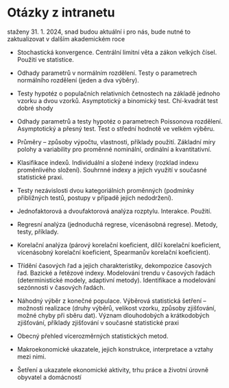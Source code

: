 # Otázky z intranetu 
staženy 31. 1. 2024, snad budou aktuální i pro nás, bude nutné to zaktualizovat v dalším akademickém roce 

- Stochastická konvergence. Centrální limitní věta a zákon velkých čísel. Použití ve statistice.

- Odhady parametrů v normálním rozdělení. Testy o parametrech normálního rozdělení (jeden a dva výběry).

- Testy hypotéz o populačních relativních četnostech na základě jednoho vzorku a dvou vzorků. Asymptotický a binomický test. Chí-kvadrát test dobré shody

- Odhady parametrů a testy hypotéz o parametrech Poissonova rozdělení. Asymptotický a přesný test. Test o střední hodnotě ve velkém výběru.

- Průměry – způsoby výpočtu, vlastnosti, příklady použití. Základní míry polohy a variability pro proměnné nominální, ordinální a kvantitativní.

- Klasifikace indexů. Individuální a složené indexy (rozklad indexu proměnlivého složení). Souhrnné indexy a jejich využití v současné statistické praxi.

- Testy nezávislosti dvou kategoriálních proměnných (podmínky přibližných testů, postupy v případě jejich nedodržení).

- Jednofaktorová a dvoufaktorová analýza rozptylu. Interakce. Použití.

- Regresní analýza (jednoduchá regrese, vícenásobná regrese). Metody, testy, příklady.

- Korelační analýza (párový korelační koeficient, dílčí korelační koeficient, vícenásobný korelační koeficient, Spearmanův korelační koeficient).

- Třídění časových řad a jejich charakteristiky, dekompozice časových řad. Bazické a řetězové indexy. Modelování trendu v časových řadách (deterministické modely, adaptivní metody). Identifikace a modelování sezónnosti v časových řadách.

- Náhodný výběr z konečné populace. Výběrová statistická šetření –možnosti realizace (druhy výběrů, velikost vzorku, způsoby zjišťování, možné chyby při sběru dat). Význam dlouhodobých a krátkodobých zjišťování, příklady zjišťování v současné statistické praxi

- Obecný přehled vícerozměrných statistických metod.

- Makroekonomické ukazatele, jejich konstrukce, interpretace a vztahy mezi nimi.

- Šetření a ukazatele ekonomické aktivity, trhu práce a životní úrovně obyvatel a domácností
